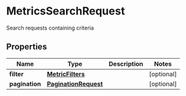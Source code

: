 

# MetricsSearchRequest

Search requests containing criteria

## Properties

| Name | Type | Description | Notes |
|------------ | ------------- | ------------- | -------------|
|**filter** | [**MetricFilters**](MetricFilters.md) |  |  [optional] |
|**pagination** | [**PaginationRequest**](PaginationRequest.md) |  |  [optional] |



